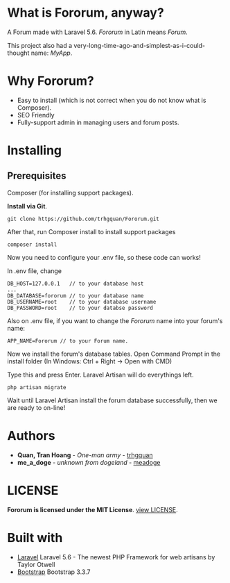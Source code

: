 # What is Fororum, anyway?
A Forum made with Laravel 5.6. _Fororum_ in Latin means _Forum_.

This project also had a very-long-time-ago-and-simplest-as-i-could-thought name: _MyApp_.

# Why Fororum?
- Easy to install (which is not correct when you do not know what is Composer).
- SEO Friendly
- Fully-support admin in managing users and forum posts.

# Installing
## Prerequisites
Composer (for installing support packages).

__Install via Git__.
```
git clone https://github.com/trhgquan/Fororum.git
```
After that, run Composer install to install support packages
```
composer install
```
Now you need to configure your .env file, so these code can works!

In .env file, change
```
DB_HOST=127.0.0.1   // to your database host
...
DB_DATABASE=fororum // to your database name
DB_USERNAME=root    // to your database username
DB_PASSWORD=root    // to your databse password
```
Also on .env file, if you want to change the _Fororum_ name into your forum's name:
```
APP_NAME=Fororum // to your Forum name.
```
Now we install the forum's database tables. Open Command Prompt in the install folder (In Windows: Ctrl + Right -> Open with CMD)

Type this and press Enter. Laravel Artisan will do everythings left.
```
php artisan migrate
```
Wait until Laravel Artisan install the forum database successfully, then we are ready to on-line!

# Authors
* **Quan, Tran Hoang** - *One-man army* - [trhgquan](https://github.com/trhgquan)
* **me_a_doge** - *unknown from dogeland* - [meadoge](https://github.com/meadoge)

# LICENSE
__Fororum is licensed under the MIT License__. [view LICENSE](https://github.com/trhgquan/Fororum/blob/master/LICENSE).

# Built with
* [Laravel](https://laravel.com) Laravel 5.6 - The newest PHP Framework for web artisans by Taylor Otwell
* [Bootstrap](https://getbootstrap.com) Bootstrap 3.3.7

